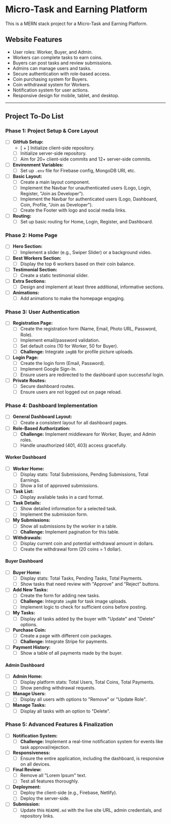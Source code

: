 # Micro-Task and Earning Platform

This is a MERN stack project for a Micro-Task and Earning Platform.

## Website Features

- User roles: Worker, Buyer, and Admin.
- Workers can complete tasks to earn coins.
- Buyers can post tasks and review submissions.
- Admins can manage users and tasks.
- Secure authentication with role-based access.
- Coin purchasing system for Buyers.
- Coin withdrawal system for Workers.
- Notification system for user actions.
- Responsive design for mobile, tablet, and desktop.

---

## Project To-Do List

### Phase 1: Project Setup & Core Layout

- [ ] **GitHub Setup:**
  - [ + ] Initialize client-side repository.
  - [ ] Initialize server-side repository.
  - [ ] Aim for 20+ client-side commits and 12+ server-side commits.
- [ ] **Environment Variables:**
  - [ ] Set up `.env` file for Firebase config, MongoDB URI, etc.
- [ ] **Basic Layout:**
  - [ ] Create a main layout component.
  - [ ] Implement the Navbar for unauthenticated users (Logo, Login, Register, "Join as Developer").
  - [ ] Implement the Navbar for authenticated users (Logo, Dashboard, Coin, Profile, "Join as Developer").
  - [ ] Create the Footer with logo and social media links.
- [ ] **Routing:**
  - [ ] Set up basic routing for Home, Login, Register, and Dashboard.

### Phase 2: Home Page

- [ ] **Hero Section:**
  - [ ] Implement a slider (e.g., Swiper Slider) or a background video.
- [ ] **Best Workers Section:**
  - [ ] Display the top 6 workers based on their coin balance.
- [ ] **Testimonial Section:**
  - [ ] Create a static testimonial slider.
- [ ] **Extra Sections:**
  - [ ] Design and implement at least three additional, informative sections.
- [ ] **Animations:**
  - [ ] Add animations to make the homepage engaging.

### Phase 3: User Authentication

- [ ] **Registration Page:**
  - [ ] Create the registration form (Name, Email, Photo URL, Password, Role).
  - [ ] Implement email/password validation.
  - [ ] Set default coins (10 for Worker, 50 for Buyer).
  - [ ] **Challenge:** Integrate `imgBB` for profile picture uploads.
- [ ] **Login Page:**
  - [ ] Create the login form (Email, Password).
  - [ ] Implement Google Sign-In.
  - [ ] Ensure users are redirected to the dashboard upon successful login.
- [ ] **Private Routes:**
  - [ ] Secure dashboard routes.
  - [ ] Ensure users are not logged out on page reload.

### Phase 4: Dashboard Implementation

- [ ] **General Dashboard Layout:**
  - [ ] Create a consistent layout for all dashboard pages.
- [ ] **Role-Based Authorization:**
  - [ ] **Challenge:** Implement middleware for Worker, Buyer, and Admin roles.
  - [ ] Handle unauthorized (401, 403) access gracefully.

#### Worker Dashboard

- [ ] **Worker Home:**
  - [ ] Display stats: Total Submissions, Pending Submissions, Total Earnings.
  - [ ] Show a list of approved submissions.
- [ ] **Task List:**
  - [ ] Display available tasks in a card format.
- [ ] **Task Details:**
  - [ ] Show detailed information for a selected task.
  - [ ] Implement the submission form.
- [ ] **My Submissions:**
  - [ ] Show all submissions by the worker in a table.
  - [ ] **Challenge:** Implement pagination for this table.
- [ ] **Withdrawals:**
  - [ ] Display current coin and potential withdrawal amount in dollars.
  - [ ] Create the withdrawal form (20 coins = 1 dollar).

#### Buyer Dashboard

- [ ] **Buyer Home:**
  - [ ] Display stats: Total Tasks, Pending Tasks, Total Payments.
  - [ ] Show tasks that need review with "Approve" and "Reject" buttons.
- [ ] **Add New Tasks:**
  - [ ] Create the form for adding new tasks.
  - [ ] **Challenge:** Integrate `imgBB` for task image uploads.
  - [ ] Implement logic to check for sufficient coins before posting.
- [ ] **My Tasks:**
  - [ ] Display all tasks added by the buyer with "Update" and "Delete" options.
- [ ] **Purchase Coin:**
  - [ ] Create a page with different coin packages.
  - [ ] **Challenge:** Integrate Stripe for payments.
- [ ] **Payment History:**
  - [ ] Show a table of all payments made by the buyer.

#### Admin Dashboard

- [ ] **Admin Home:**
  - [ ] Display platform stats: Total Users, Total Coins, Total Payments.
  - [ ] Show pending withdrawal requests.
- [ ] **Manage Users:**
  - [ ] Display all users with options to "Remove" or "Update Role".
- [ ] **Manage Tasks:**
  - [ ] Display all tasks with an option to "Delete".

### Phase 5: Advanced Features & Finalization

- [ ] **Notification System:**
  - [ ] **Challenge:** Implement a real-time notification system for events like task approval/rejection.
- [ ] **Responsiveness:**
  - [ ] Ensure the entire application, including the dashboard, is responsive on all devices.
- [ ] **Final Review:**
  - [ ] Remove all "Lorem Ipsum" text.
  - [ ] Test all features thoroughly.
- [ ] **Deployment:**
  - [ ] Deploy the client-side (e.g., Firebase, Netlify).
  - [ ] Deploy the server-side.
- [ ] **Submission:**
  - [ ] Update this `README.md` with the live site URL, admin credentials, and repository links.
